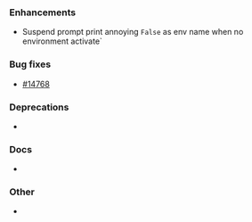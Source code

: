 ### Enhancements

* Suspend prompt print annoying `False` as env name when no environment activate`

### Bug fixes

* [#14768](https://github.com/conda/conda/issues/14768)

### Deprecations

* <news item>

### Docs

* <news item>

### Other

* <news item>
